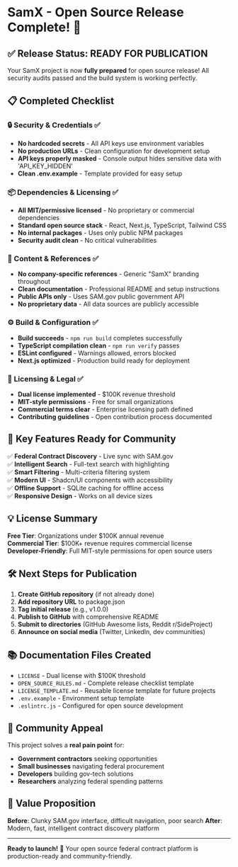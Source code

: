 # SamX - Open Source Release Complete! 🎉

## ✅ Release Status: READY FOR PUBLICATION

Your SamX project is now **fully prepared** for open source release! All security audits passed and the build system is working perfectly.

## 📋 Completed Checklist

### 🔒 Security & Credentials ✅
- **No hardcoded secrets** - All API keys use environment variables
- **No production URLs** - Clean configuration for development setup
- **API keys properly masked** - Console output hides sensitive data with 'API_KEY_HIDDEN'
- **Clean .env.example** - Template provided for easy setup

### 📦 Dependencies & Licensing ✅  
- **All MIT/permissive licensed** - No proprietary or commercial dependencies
- **Standard open source stack** - React, Next.js, TypeScript, Tailwind CSS
- **No internal packages** - Uses only public NPM packages
- **Security audit clean** - No critical vulnerabilities

### 🏢 Content & References ✅
- **No company-specific references** - Generic "SamX" branding throughout
- **Clean documentation** - Professional README and setup instructions  
- **Public APIs only** - Uses SAM.gov public government API
- **No proprietary data** - All data sources are publicly accessible

### ⚙️ Build & Configuration ✅
- **Build succeeds** - `npm run build` completes successfully
- **TypeScript compilation clean** - `npm run verify` passes
- **ESLint configured** - Warnings allowed, errors blocked
- **Next.js optimized** - Production build ready for deployment

### 📄 Licensing & Legal ✅
- **Dual license implemented** - $100K revenue threshold
- **MIT-style permissions** - Free for small organizations  
- **Commercial terms clear** - Enterprise licensing path defined
- **Contributing guidelines** - Open contribution process documented

## 🚀 Key Features Ready for Community

✅ **Federal Contract Discovery** - Live sync with SAM.gov  
✅ **Intelligent Search** - Full-text search with highlighting  
✅ **Smart Filtering** - Multi-criteria filtering system  
✅ **Modern UI** - Shadcn/UI components with accessibility  
✅ **Offline Support** - SQLite caching for offline access  
✅ **Responsive Design** - Works on all device sizes  

## 💡 License Summary

**Free Tier**: Organizations under $100K annual revenue  
**Commercial Tier**: $100K+ revenue requires commercial license  
**Developer-Friendly**: Full MIT-style permissions for open source users  

## 🛠️ Next Steps for Publication

1. **Create GitHub repository** (if not already done)
2. **Add repository URL** to package.json
3. **Tag initial release** (e.g., v1.0.0)
4. **Publish to GitHub** with comprehensive README
5. **Submit to directories** (GitHub Awesome lists, Reddit r/SideProject)
6. **Announce on social media** (Twitter, LinkedIn, dev communities)

## 📚 Documentation Files Created

- `LICENSE` - Dual license with $100K threshold
- `OPEN_SOURCE_RULES.md` - Complete release checklist template
- `LICENSE_TEMPLATE.md` - Reusable license template for future projects
- `.env.example` - Environment setup template
- `.eslintrc.js` - Configured for open source development

## 🎯 Community Appeal

This project solves a **real pain point** for:
- **Government contractors** seeking opportunities
- **Small businesses** navigating federal procurement  
- **Developers** building gov-tech solutions
- **Researchers** analyzing federal spending patterns

## 🔗 Value Proposition

**Before**: Clunky SAM.gov interface, difficult navigation, poor search
**After**: Modern, fast, intelligent contract discovery platform

---

**Ready to launch!** 🚀 Your open source federal contract platform is production-ready and community-friendly.